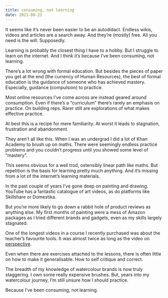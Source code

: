 ```yaml
---
title: consuming, not learning
date: 2021-08-23
---
```


<p>It seems like it’s never been easier to be an autodidact. Endless wikis, videos and articles are a search away. And they’re (mostly) free. All you need is the will. Supposedly.</p><p>Learning is probably the closest thing I have to a hobby. But I struggle to learn on the internet. And I think it’s because I’ve been consuming, not learning.</p><p>There’s a lot wrong with formal education. But besides the pieces of paper you get at the end (the currency of Human Resources), the best of formal education is the guidance of someone who has achieved mastery. Especially, guidance (compulsion) to practice.</p><p>Most online resources I’ve come across are instead geared around consumption. Even if there’s a “curriculum” there’s rarely an emphasis on practice. On building reps. Rarer still are explorations of what makes effective practice.</p><p>At best this is a recipe for mere familiarity. At worst it leads to stagnation, frustration and abandonment.</p><p>They aren’t all like this. When I was an undergrad I did a lot of Khan Academy to brush up on maths. There were seemingly endless practice problems and you couldn’t progress until you showed some level of “mastery”.</p><p>This seems obvious for a well trod, ostensibly linear path like maths. But repetition is the basis for learning pretty much anything. And it’s missing from a lot of the internet’s learning materials.</p><p>In the past couple of years I’ve gone deep on painting and drawing. YouTube has a fantastic catalogue of art videos, as do platforms like Skillshare or Domestika.</p><p>But you’re more likely to go down a rabbit hole of product reviews as anything else. My first months of painting were a mess of Amazon packages as I tried different brands and gadgets, even as my skills largely stagnated.</p><p>One of the longest videos in a course I recently purchased was about the teacher’s favourite tools. It was almost twice as long as the video on <a href="https://en.m.wikipedia.org/wiki/Perspective_(graphical)">perspective</a>.</p><p>Even when there are exercises attached to the lessons, there is often little on how to make it generalisable. How to self critique and correct.</p><p>The breadth of my knowledge of watercolour brands is now truly staggering. I own some really expensive brushes. But, years into my watercolour journey, I’m still unsure how I should practice.</p><p>Because I’ve been consuming, not learning.</p>